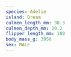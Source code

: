```yaml
---
species: Adelie
island: Dream
culmen_length_mm: 38.3
culmen_depth_mm: 19.2
flipper_length_mm: 189
body_mass_g: 3950
sex: MALE
---
```

